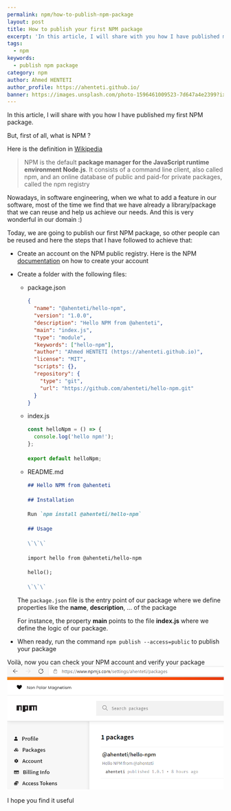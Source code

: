 ```yaml
---
permalink: npm/how-to-publish-npm-package
layout: post
title: How to publish your first NPM package
excerpt: 'In this article, I will share with you how I have published my first NPM package'
tags:
  - npm
keywords:
  - publish npm package
category: npm
author: Ahmed HENTETI
author_profile: https://ahenteti.github.io/
banner: https://images.unsplash.com/photo-1596461009523-7d647a4e2399?ixid=MXwxMjA3fDB8MHxwaG90by1wYWdlfHx8fGVufDB8fHw%3D&ixlib=rb-1.2.1&auto=format&fit=crop&w=1050&q=80
---
```


In this article, I will share with you how I have published my first NPM package.

But, first of all, what is NPM ?

Here is the definition in [Wikipedia](<https://en.wikipedia.org/wiki/Npm_(software)>)

> NPM is the default **package manager for the JavaScript runtime environment Node.js**. It consists of a command line client, also called npm, and an online database of public and paid-for private packages, called the npm registry

Nowadays, in software engineering, when we what to add a feature in our software, most of the time we find that we have already a library/package that we can reuse and help us achieve our needs. And this is very wonderful in our domain :)

Today, we are going to publish our first NPM package, so other people can be reused and here the steps that I have followed to achieve that:

- Create an account on the NPM public registry. Here is the NPM [documentation](https://docs.npmjs.com/creating-a-new-npm-user-account) on how to create your account

- Create a folder with the following files:

  <p class="code-tabs"></p>

  - package.json

    ```json
    {
      "name": "@ahenteti/hello-npm",
      "version": "1.0.0",
      "description": "Hello NPM from @ahenteti",
      "main": "index.js",
      "type": "module",
      "keywords": ["hello-npm"],
      "author": "Ahmed HENTETI (https://ahenteti.github.io)",
      "license": "MIT",
      "scripts": {},
      "repository": {
        "type": "git",
        "url": "https://github.com/ahenteti/hello-npm.git"
      }
    }
    ```

  - index.js

    ```js
    const helloNpm = () => {
      console.log('hello npm!');
    };

    export default helloNpm;
    ```

  - README.md

    ```md
    ## Hello NPM from @ahenteti

    ## Installation

    Run `npm install @ahenteti/hello-npm`

    ## Usage

    \`\`\`

    import hello from @ahenteti/hello-npm

    hello();

    \`\`\`
    ```

  The `package.json` file is the entry point of our package where we define properties like the **name**, **description**, ... of the package

  For instance, the property **main** points to the file **index.js** where we define the logic of our package.

- When ready, run the command `npm publish --access=public` to publish your package

Voilà, now you can check your NPM account and verify your package
![npm-registry.png](/assets/how-to-publish-npm-package/npm-registry.png)

I hope you find it useful
